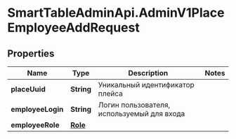 # SmartTableAdminApi.AdminV1PlaceEmployeeAddRequest

## Properties

Name | Type | Description | Notes
------------ | ------------- | ------------- | -------------
**placeUuid** | **String** | Уникальный идентификатор плейса | 
**employeeLogin** | **String** | Логин пользователя, используемый для входа | 
**employeeRole** | [**Role**](Role.md) |  | 


